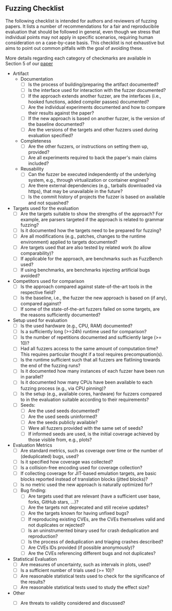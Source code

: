 ## Fuzzing Checklist

The following checklist is intended for authors and reviewers of fuzzing papers. It lists a number of recommendations for a fair and reproducibile evaluation that should be followed in general, even though we stress that individual points may not apply in specific scenarios, requiring human consideration on a case-by-case basis. This checklist is not exhaustive but aims to point out common pitfalls with the goal of avoiding these.

More details regarding each category of checkmarks are available in Section 5 of our [paper](http://filled-in-after-paper-is-published)

- Artifact
  - Documentation
    - [ ] Is the process of building/preparing the artifact documented?
    - [ ] Is the interface used for interaction with the fuzzer documented?
    - [ ] If the approach extends another fuzzer, are the interfaces (i.e., hooked functions, added compiler passes) documented?
    - [ ] Are the individual experiments documented and how to compare their results against the paper?
    - [ ] If the new approach is based on another fuzzer, is the version of the baseline documented?
    - [ ] Are the versions of the targets and other fuzzers used during evaluation specified?
  - Completeness
    - [ ] Are the other fuzzers, or instructions on setting them up, provided?
    - [ ] Are all experiments required to back the paper's main claims included?
  - Reusability
    - [ ] Can the fuzzer be executed independently of the underlying system, e.g., through virtualization or container engines?
    - [ ] Are there external dependencies (e.g., tarballs downloaded via https), that may be unavailable in the future?
    - [ ] Is the commit history of projects the fuzzer is based on available and not squashed?

- Targets used for the evaluation
    - [ ] Are the targets suitable to show the strengths of the approach? For example, are parsers targeted if the approach is related to grammar fuzzing?
    - [ ] Is it documented how the targets need to be prepared for fuzzing?
    - [ ] Are all modifications (e.g., patches, changes to the runtime environment) applied to targets documented?
    - [ ] Are targets used that are also tested by related work (to allow comparability)?
    - [ ] If applicable for the approach, are benchmarks such as FuzzBench used?
    - [ ] If using benchmarks, are benchmarks injecting artificial bugs avoided?

- Competitors used for comparison
    - [ ] Is the approach compared against state-of-the-art tools in the respective field?
    - [ ] Is the baseline, i.e., the fuzzer the new approach is based on (if any), compared against?
    - [ ] If some of the state-of-the-art fuzzers failed on some targets, are the reasons sufficiently documented?

- Setup used for evaluation
    - [ ] Is the used hardware (e.g., CPU, RAM) documented?
    - [ ] Is a sufficiently long (>=24h) runtime used for comparison?
    - [ ] Is the number of repetitions documented and sufficiently large (>= 10)?
    - [ ] Had all fuzzers access to the same amount of computation time? This requires particular thought if a tool requires precompuation(s).
    - [ ] Is the runtime sufficient such that all fuzzers are flatlining towards the end of the fuzzing runs?
    - [ ] Is it documented how many instances of each fuzzer have been run in parallel?
    - [ ] Is it documented how many CPUs have been available to each fuzzing process (e.g., via CPU pinning)?
    - [ ] Is the setup (e.g., available cores, hardware) for fuzzers compared to in the evaluation suitable according to their requirements?
    - [ ] Seeds:
      - [ ] Are the used seeds documented?
      - [ ] Are the used seeds uninformed?
      - [ ] Are the seeds publicly available?
      - [ ] Were all fuzzers provided with the same set of seeds?
      - [ ] If informed seeds are used, is the initial coverage achieved by those visible from, e.g., plots?

- Evaluation Metrics
    - [ ] Are standard metrics, such as coverage over time or the number of (deduplicated) bugs, used?
    - [ ] Is it specified how coverage was collected?
    - [ ] Is a collision-free encoding used for coverage collection?
    - [ ] If collecting coverage for JIT-based emulation targets, are basic blocks reported instead of translation blocks (jitted blocks)?
    - [ ] Is no metric used the new approach is naturally optimized for?
    - [ ] Bug finding:
      - [ ] Are targets used that are relevant (have a sufficient user base, forks, GitHub stars, ...)?
      - [ ] Are the targets not deprecated and still receive updates?
      - [ ] Are the targets known for having unfixed bugs?
      - [ ] If reproducing existing CVEs, are the CVEs themselves valid and not duplicates or rejected?
      - [ ] Is an uninstrumented binary used for crash deduplication and reproduction?
      - [ ] Is the process of deduplication and triaging crashes described?
      - [ ] Are CVEs IDs provided (if possible anonymously)?
      - [ ] Are the CVEs referencing different bugs and not duplicates?

- Statistical Evaluation
  - [ ] Are measures of uncertainty, such as intervals in plots, used?
  - [ ] Is a sufficient number of trials used (>= 10)?
  - [ ] Are reasonable statistical tests used to check for the significance of the results?
  - [ ] Are reasonable statistical tests used to study the effect size?

- Other
  - [ ] Are threats to validity considered and discussed?

